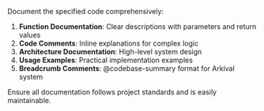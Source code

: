 Document the specified code comprehensively:

1. **Function Documentation**: Clear descriptions with parameters and return values
2. **Code Comments**: Inline explanations for complex logic
3. **Architecture Documentation**: High-level system design
4. **Usage Examples**: Practical implementation examples
5. **Breadcrumb Comments**: @codebase-summary format for Arkival system

Ensure all documentation follows project standards and is easily maintainable.